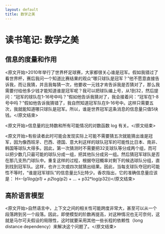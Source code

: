 ```yaml
---
layout: default
title: 数学之美
---
```


# 读书笔记: 数学之美


## 信息的度量和作用

<原文开始>2010年举行了世界杯足球赛，大家都很关心谁是冠军。假如我错过了看世界杯，赛后我问一个知道比赛结果的观众“哪只球队是冠军？”他不愿意直接告诉我，而让我猜，并且我每猜一次，他要收一元钱才肯告诉我是否猜对了，那么我需要付给他多少钱才能知道谁是冠军呢？我可以把球队编上号，从1到32，然后提问：“冠军的球队在1-16号中吗？”假如他告诉我猜对了，我会接着问：“冠军在1-8号中吗？”假如他告诉我猜错了，我自然知道冠军队在9-16号中。这样只需要五次，我就能知道哪只球队是冠军。所以，谁是世界冠军这条消息的信息量只值5块钱。</原文结束>

<原文开始>信息量的比特数和所有可能情况的对数函数 log 有关。</原文结束>

<原文开始>有些读者此时可能会发现实际上可能不需要猜五次就能猜出谁是冠军，因为像西班牙、巴西、德国、意大利这样的球队冠军的可能性比日本、南非、韩国等球队大得多。因此，第一次猜测时不需要把32支球队等分成两个组，而可以把少数几只最可能的球队分成一组，把其他队分成另一组。然后猜冠军球队是否在那几支热门球队中。重复这样的过程，根据夺冠概率对剩下的候选球队分组，直到找到冠军队。这样，也许三次或四次就猜出结果。因此，当每支球队夺冠的可能性不等时，“谁是冠军球队”的信息量比5比特少。香农指出，它的准确信息量应该是： H=-(p1*log(p1) + p2*log(p2) + ... + p32*log(p32))</原文结束>
## 高阶语言模型

<原文开始>自然语言中，上下文之间的相关性可能跨度非常大，甚至可以从一个段落跨到另一个段落。因此，即使模型的阶数再提高，对这种情况也无可奈何，这就是马尔可夫假设的局限性，这时就要采用其他一些长程的依赖性（long distance dependency）来解决这个问题了。</原文结束>